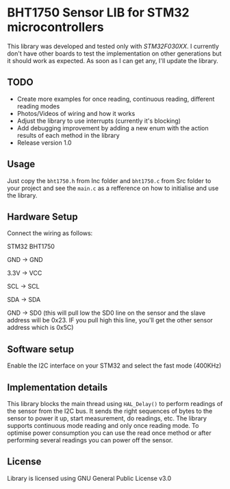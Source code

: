 # BHT1750 Sensor LIB for STM32 microcontrollers

This library was developed and tested only with *STM32F030XX*. I currently don't have other boards to test the implementation on other generations but it should work as expected. As soon as I can get any, I'll update the library.

## TODO

- Create more examples for once reading, continuous reading, different reading modes
- Photos/Videos of wiring and how it works
- Adjust the library to use interrupts (currently it's blocking)
- Add debugging improvement by adding a new enum with the action results of each method in the library
- Release version 1.0

## Usage

Just copy the `bht1750.h` from Inc folder and `bht1750.c` from Src folder to your project and see the `main.c` as a refference on how to initialise and use the library. 

## Hardware Setup

Connect the wiring as follows:

STM32 BHT1750

GND -> GND

3.3V -> VCC

SCL -> SCL

SDA -> SDA

GND -> SD0 (this will pull low the SD0 line on the sensor and the slave address will be 0x23. IF you pull high this line, you'll get the other sensor address which is 0x5C)

## Software setup
Enable the I2C interface on your STM32 and select the fast mode (400KHz)

## Implementation details

This library blocks the main thread using `HAL_Delay()` to perform readings of the sensor from the I2C bus. It sends the right sequences of bytes to the sensor to power it up, start measurement, do readings, etc. The library supports continuous mode reading and only once reading mode. To optimise power consumption you can use the read once method or after performing several readings you can power off the sensor.

## License

Library is licensed using GNU General Public License v3.0
